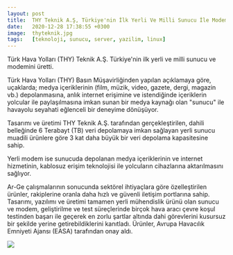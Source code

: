 ```yaml
---
layout: post
title:  THY Teknik A.Ş, Türkiye'nin İlk Yerli Ve Milli Sunucu İle Modemini Üretti!
date:   2020-12-28 17:38:55 +0300
image:  thyteknik.jpg
tags:   [teknoloji, sunucu, server, yazilim, linux]
---
```


Türk Hava Yolları (THY) Teknik A.Ş. Türkiye'nin ilk yerli ve milli sunucu ve modemini üretti.

Türk Hava Yolları (THY) Basın Müşavirliğinden yapılan açıklamaya göre, uçaklarda; medya içeriklerinin (film, müzik, video, gazete, dergi, magazin vb.) depolanmasına, anlık internet erişimine ve istendiğinde içeriklerin yolcular ile paylaşılmasına imkan sunan bir medya kaynağı olan "sunucu" ile havayolu seyahati eğlenceli bir deneyime dönüşüyor.

Tasarımı ve üretimi THY Teknik A.Ş. tarafından gerçekleştirilen, dahili belleğinde 6 Terabayt (TB) veri depolamaya imkan sağlayan yerli sunucu muadili ürünlere göre 3 kat daha büyük bir veri depolama kapasitesine sahip.

Yerli modem ise sunucuda depolanan medya içeriklerinin ve internet hizmetinin, kablosuz erişim teknolojisi ile yolcuların cihazlarına aktarılmasını sağlıyor.

Ar-Ge çalışmalarının sonucunda sektörel ihtiyaçlara göre özelleştirilen ürünler, rakiplerine oranla daha hızlı ve güvenli iletişim portlarına sahip. Tasarımı, yazılımı ve üretimi tamamen yerli mühendislik ürünü olan sunucu ve modem, geliştirilme ve test süreçlerinde birçok hava aracı çevre koşul testinden başarı ile geçerek en zorlu şartlar altında dahi görevlerini kusursuz bir şekilde yerine getirebildiklerini kanıtladı. Ürünler, Avrupa Havacılık Emniyeti Ajansı (EASA) tarafından onay aldı.

![]({{site.baseurl}}/img/thysunucu.jpg)